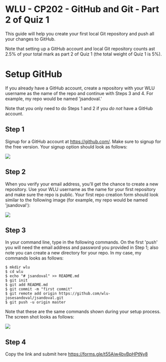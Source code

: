 # WLU - CP202 - GitHub and Git - Part 2 of Quiz 1
This guide will help you create your first local Git repository and push all your changes to GitHub.

Note that setting up a GitHub account and local Git repository counts ast 2.5% of your total mark as part 2 of Quiz 1 (the total weight of Quiz 1 is 5%).

# Setup GitHub
If you already have a GitHub account, create a repository with your WLU username as the name of the repo and continue with Steps 3 and 4. For example, my repo would be named 'jsandoval.'

Note that you only need to do Steps 1 and 2 if you *do not* have a GitHub account.

## Step 1
Signup for a GitHub account at https://github.com/. Make sure to signup for the free version. Your signup option should look as follows:

![](http://wlu-cp202.appspot.com/img/GitHubSignUp.png)

## Step 2
When you verify your email address, you'll get the chance to create a new repository. Use your WLU username as the name for your first repository and make sure the repo is public. Your first repo creation form should look similar to the following image (for example, my repo would be named 'jsandoval'):

![](http://wlu-cp202.appspot.com/img/GitHubFirstRepo.png)

## Step 3
In your command line, type in the following commands. On the first 'push' you will need the email address and password you provided in Step 1; also note you can create a new directory for your repo. In my case, my commands looks as follows:

```
$ mkdir wlu
$ cd wlu
$ echo "# jsandoval" >> README.md
$ git init
$ git add README.md
$ git commit -m "first commit"
$ git remote add origin https://github.com/wlu-josesandoval/jsandoval.git
$ git push -u origin master
```
Note that these are the same commands shown during your setup process. The screen shot looks as follows:

![](http://wlu-cp202.appspot.com/img/GitHubFirstPush.png)

## Step 4
Copy the link and submit here https://forms.gle/t55Aiw4bvBpHPtNy8
